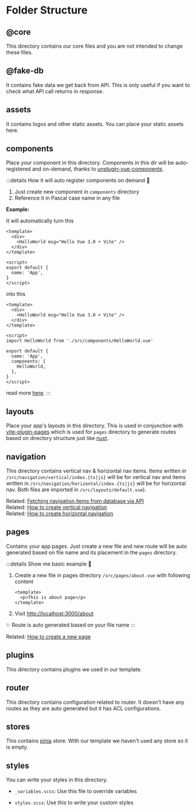 # Folder Structure

## @core

This directory contains our core files and you are not intended to change these files.

## @fake-db

It contains fake data we get back from API. This is only useful if you want to check what API call returns in response.

## assets

It contains logos and other static assets. You can place your static assets here.

## components

Place your component in this directory. Components in this dir will be auto-registered and on-demand, thanks to [unplugin-vue-components](https://github.com/antfu/unplugin-vue-components).

:::details How it will auto register components on demand 🤯

1. Just create new component in `components` directory
2. Reference it in Pascal case name in any file

**Example:**

It will automatically turn this

```vue
<template>
  <div>
    <HelloWorld msg="Hello Vue 3.0 + Vite" />
  </div>
</template>

<script>
export default {
  name: 'App',
}
</script>
```

into this

```vue
<template>
  <div>
    <HelloWorld msg="Hello Vue 3.0 + Vite" />
  </div>
</template>

<script>
import HelloWorld from './src/components/HelloWorld.vue'

export default {
  name: 'App',
  components: {
    HelloWorld,
  },
}
</script>
```

read more [here](https://github.com/antfu/unplugin-vue-components).
:::

## layouts

Place your app's layouts in this directory. This is used in conjunction with [vite-plugin-pages](https://github.com/hannoeru/vite-plugin-pages) which is used for `pages` directory to generate routes based on directory structure just like [nuxt](https://nuxtjs.org/).

## navigation

This directory contains vertical nav & horizontal nav items. Items written in `/src/navigation/vertical/index.{ts|js}` will be for vertical nav and items written in `/src/navigation/horizontal/index.{ts|js}` will be for horizontal nav. Both files are imported in `/src/layouts/default.vue`).

Related: [Fetching navigation items from database via API](#) <br>
Related: [How to create vertical navigation](#) <br>
Related: [How to create horizontal navigation](#)

## pages

Contains your app pages. Just create a new file and new route will be auto generated based on file name and its placement in the `pages` directory.

:::details Show me basic example 👀

1. Create a new file in pages directory `/src/pages/about.vue` with following content
   ```vue
   <template>
     <p>This is about page</p>
   </template>
   ```
2. Visit [http://localhost:3000/about](http://localhost:3000/about)

✨ Route is auto generated based on your file name
:::

Related: [How to create a new page](#)

## plugins

This directory contains plugins we used in our template.

## router

This directory contains configuration related to router. It doesn't have any routes as they are auto generated but it has ACL configurations.

## stores

This contains [pinia](https://pinia.esm.dev/) store. With our template we haven't used any store so it is empty.

## styles

You can write your styles in this directory.

- `_variables.scss`: Use this file to override variables

- `styles.scss`: Use this to write your custom styles
